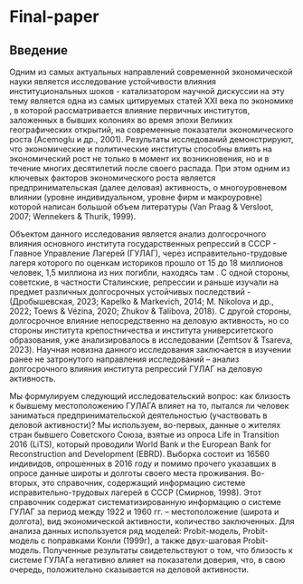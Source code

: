 # Final-paper
## Введение
  Одним из самых актуальных направлений современной экономической науки является исследование устойчивости влияния институциональных шоков - катализатором научной дискуссии на эту тему является одна из самых цитируемых статей XXI века по экономике , в которой рассматривается влияние первичных институтов, заложенных в бывших колониях во время эпохи Великих географических открытий, на современные показатели экономического роста (Acemoglu и др., 2001). Результаты исследований демонстрируют, что экономические и политические институты способны влиять на экономический рост не только в момент их возникновения, но и в течение многих десятилетий после своего распада. При этом одним из ключевых факторов экономического роста является предпринимательская (далее деловая) активность, о многоуровневом влиянии (уровне индивидуальном, уровне фирм и макроуровне) которой написан большой объем литературы (Van Praag & Versloot, 2007; Wennekers & Thurik, 1999).
  
  Объектом данного исследования является анализ долгосрочного влияния основного института государственных репрессий в СССР - Главное Управление Лагерей (ГУЛАГ), через исправительно-трудовые лагеря которого по оценкам историков прошло от 15 до 18 миллионов человек, 1,5 миллиона из них погибли, находясь там . С одной стороны, советские, в частности Сталинские, репрессии и раньше изучали на предмет различных долгосрочных устойчивых последствий - (Дробышевская, 2023; Kapelko & Markevich, 2014; M. Nikolova и др., 2022; Toews & Vézina, 2020; Zhukov & Talibova, 2018). С другой стороны, долгосрочное влияние непосредственно на деловую активность, но со стороны института крепостничества и института университетского образования, уже анализировалось в исследовании (Zemtsov & Tsareva, 2023). Научная новизна данного исследования заключается в изучении ранее не затронутого направления исследований – анализ долгосрочного влияния института репрессий ГУЛАГ на деловую активность.
  
  Мы формулируем следующий исследовательский вопрос: как близость к бывшему местоположению ГУЛАГА влияет на то, пытался ли человек заниматься предпринимательской деятельностью (участвовать в деловой активности)?  Мы используем, во-первых, данные о жителях стран бывшего Советского Союза, взятые из опроса Life in Transition 2016 (LiTS), который проводили World Bank и the European Bank for Reconstruction and Development (EBRD). Выборка состоит из 16560 индивидов, опрошенных в 2016 году и помимо прочего указавших в опросе данные широты и долготы своего места проживания. Во-вторых, это справочник, содержащий информацию системе исправительно-трудовых лагерей в СССР (Смирнов, 1998). Этот справочник содержат систематизированную информацию о системе ГУЛАГ за период между 1922 и 1960 гг. – местоположение (широта и долгота), вид экономической активности, количество заключенных. Для анализа данных используется ряд моделей: Probit-модель, Probit-модель с поправками Конли (1999г), а также двух-шаговая Probit-модель. Полученные результаты свидетельствуют о том, что близость к системе ГУЛАГа негативно влияет на показатели доверия, что, в свою очередь, положительно сказывается на деловой активности.

